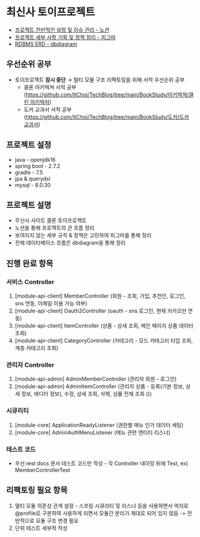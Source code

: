 # 최신사 토이프로젝트
- [프로젝트 전반적인 설정 및 이슈 관리 - 노션](https://www.notion.so/ChoiSinSa-c77c2469974845e2b9c7dcca11717772)
- [프로젝트 세부 사항 기획 및 정책 정리 - 피그마](https://www.figma.com/file/UbMVszmu3byhrEBEYfqhxm/ChoiSinsa?type=design&node-id=0-1&mode=design&t=wQcIFUfzDyhtBeqY-0)
- [RDBMS ERD - dbdiagram](https://dbdiagram.io/d/6309f8a7f1a9b01b0ff374bd)

## 우선순위 공부
- 토이프로젝트 **잠시 중단** → 멀티 모듈 구조 리팩토링을 위해 서적 우선순위 공부
    - 클론 아키텍쳐 서적 공부 ([https://github.com/ItChoi/TechBlog/tree/main/BookStudy/아키텍쳐/클린 아키텍처](https://github.com/ItChoi/TechBlog/tree/main/BookStudy/%EC%95%84%ED%82%A4%ED%85%8D%EC%B3%90/%ED%81%B4%EB%A6%B0%20%EC%95%84%ED%82%A4%ED%85%8D%EC%B2%98))
    - 도커 교과서 서적 공부 ([https://github.com/ItChoi/TechBlog/tree/main/BookStudy/도커/도커 교과서](https://github.com/ItChoi/TechBlog/tree/main/BookStudy/%EB%8F%84%EC%BB%A4/%EB%8F%84%EC%BB%A4%20%EA%B5%90%EA%B3%BC%EC%84%9C))
  
## 프로젝트 설정
- java - openjdk16
- spring boot - 2.7.2
- gradle - 7.5
- jpa & querydsl
- mysql - 8.0.30

## 프로젝트 설명
- 무신사 사이트 클론 토이프로젝트
- 노션을 통해 프로젝트의 큰 흐름 정리
- 보여지지 않는 세부 규칙 & 정책은 고민하여 피그마를 통해 정리
- 전체 데이터베이스 흐름은 dbdiagram을 통해 정리

## 진행 완료 항목
### 서비스 Controller
1. [module-api-client] MemberController (회원 - 조회, 가입, 추천인, 로그인, sns 연동, 이메일 이용 가능 여부)
2. [module-api-client] Oauth2Controller (oauth - sns 로그인, 현재 카카오만 연동)
3. [module-api-client] ItemController (상품 - 상세 조회, 메인 페이지 상품 데이터 조회)
4. [module-api-client] CategoryController (카테고리 - 모드 카테고리 타입 조회, 계층 카테고리 조회)

### 관리자 Controller
1. [module-api-admin] AdminMemberController (관리자 회원 - 로그인)
2. [module-api-admin] AdminItemController (관리자 상품 - 등록(기본 정보, 상세 정보, 에디터 정보), 수정, 상세 조회, 삭제, 상품 전체 조회 ())

### 시큐리티
1. [module-core] ApplicationReadyListener (권한별 메뉴 인가 데이터 세팅)
2. [module-core] AdminAuthMenuListener (메뉴 관련 엔티티 리스너)

### 테스트 코드
- 우선 rest docs 문서 테스트 코드만 작성 - 각 Controller 네이밍 뒤에 Test, ex) MemberControllerTest

## 리팩토링 필요 항목
1. 멀티 모듈 의존성 관계 설정 - 스프링 시큐리티 및 리스너 등을 사용하면서 억지로 @profile로 구분하여 사용하게 되면서 모듈간 분리가 제대로 되어 있지 않음 -> 전반적으로 모듈 구조 변경 필요
2. 단위 테스트 세부적 작성
